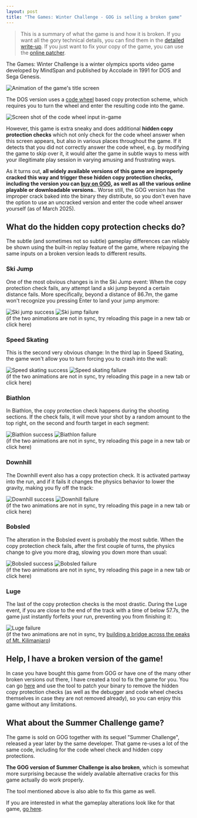 ```yaml
---
layout: post
title: "The Games: Winter Challenge - GOG is selling a broken game"
---
```


> This is a summary of what the game is and how it is broken. If you want all the gory technical details, you can find them in the [detailed write-up](writeup/writeup.md).
> If you just want to fix your copy of the game, you can use the [online patcher](patcher/index.html).

The Games: Winter Challenge is a winter olympics sports video game developed by MindSpan and published by Accolade in 1991 for DOS and Sega Genesis.

![Animation of the game's title screen](writeup/winter_titlescreen.webp)

The DOS version uses a [code wheel](https://www.oldgames.sk/codewheel/games-winter-challenge) based copy protection scheme, which requires you to turn the wheel and enter the resulting code into the game.

![Screen shot of the code wheel input in-game](writeup/winter_code_wheel_input.png)

However, this game is extra sneaky and does additional **hidden copy protection checks** which not only check for the code wheel answer when this screen appears, but also in various places throughout the game.
If it detects that you did not correctly answer the code wheel, e.g. by modifying the game to skip over it, it would alter the game in subtle ways to mess with your illegitimate play session in varying amusing and frustrating ways.

As it turns out, **all widely available versions of this game are improperly cracked this way and trigger these hidden copy protection checks, including the version you can [buy on GOG](https://www.gog.com/en/game/summer_winter_olympic_challenge), as well as all the various online playable or downloadable versions.**.
Worse still, the GOG version has the improper crack baked into the binary they distribute, so you don't even have the option to use an uncracked version and enter the code wheel answer yourself (as of March 2025).


## What do the hidden copy protection checks do?

The subtle (and sometimes not so subtle) gameplay differences can reliably be shown using the built-in replay feature of the game, where relpaying the same inputs on a broken version leads to different results.

### Ski Jump

One of the most obvious changes is in the Ski Jump event: When the copy protection check fails, any attempt land a ski jump beyond a certain distance fails.
More specifically, beyond a distance of 86.7m, the game won't recognize you pressing Enter to land your jump anymore:

![Ski jump success](writeup/ski_jump_success.webp)
![Ski jump failure](writeup/ski_jump_failed.webp)
<br>
(if the two animations are not in sync, try reloading this page in a new tab<a> or click here</a>)

### Speed Skating

This is the second very obvious change: In the third lap in Speed Skating, the game won't allow you to turn forcing you to crash into the wall:

![Speed skating success](writeup/speed_skating_success.webp)
![Speed skating failure](writeup/speed_skating_failed.webp)
<br>
(if the two animations are not in sync, try reloading this page in a new tab<a> or click here</a>)

### Biathlon

In Biathlon, the copy protection check happens during the shooting sections.
If the check fails, it will move your shot by a random amount to the top right, on the second and fourth target in each segment:

![Biathlon success](writeup/biathlon_success.webp)
![Biathlon failure](writeup/biathlon_failed.webp)
<br>
(if the two animations are not in sync, try reloading this page in a new tab<a> or click here</a>)

### Downhill

The Downhill event also has a copy protection check.
It is activated partway into the run, and if it fails it changes the physics behavior to lower the gravity, making you fly off the track:

![Downhill success](writeup/downhill_success.webp)
![Downhill failure](writeup/downhill_failed.webp)
<br>
(if the two animations are not in sync, try reloading this page in a new tab<a> or click here</a>)

### Bobsled

The alteration in the Bobsled event is probably the most subtle.
When the copy protection check fails, after the first couple of turns, the physics change to give you more drag, slowing you down more than usual:

![Bobsled success](writeup/bobsled_success.webp)
![Bobsled failure](writeup/bobsled_failed.webp)
<br>
(if the two animations are not in sync, try reloading this page in a new tab<a> or click here</a>)

### Luge

The last of the copy protection checks is the most drastic.
During the Luge event, if you are close to the end of the track with a time of below 57.7s, the game just instantly forfeits your run, preventing you from finishing it:

![Luge failure](writeup/luge_failed.webp)
<br>
(if the two animations are not in sync, try [building a bridge across the peaks of Mt. Kilimanjaro](https://www.youtube.com/watch?v=46btEgKmCTo))


## Help, I have a broken version of the game!

In case you have bought this game from GOG or have one of the many other broken versions out there, I have created a tool to fix the game for you.
You can go [here](patcher/index.html) and use the tool to patch your binary to remove the hidden copy protection checks (as well as the debugger and code wheel checks themselves in case they are not removed already), so you can enjoy this game without any limitations.



## What about the Summer Challenge game?

The game is sold on GOG together with its sequel "Summer Challenge", released a year later by the same developer.
That game re-uses a lot of the same code, including for the code wheel check and hidden copy protections.

**The GOG version of Summer Challenge is also broken**, which is somewhat more surprising because the widely available alternative cracks for this game actually do work properly.

The tool mentioned above is also able to fix this game as well.

If you are interested in what the gameplay alterations look like for that game, [go here](writeup/summer/summer_diffs.md).

